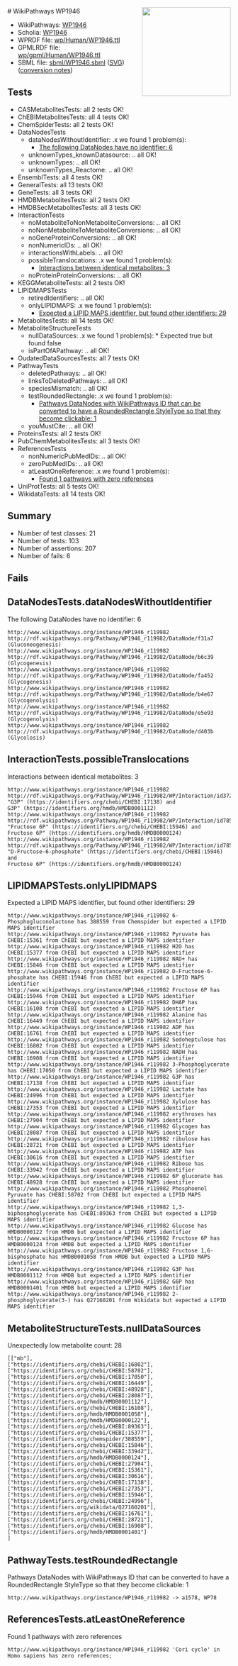 <img style="float: right; width: 200px" src="../logo.png" />
# WikiPathways WP1946

* WikiPathways: [WP1946](https://identifiers.org/wikipathways:WP1946)
* Scholia: [WP1946](https://scholia.toolforge.org/wikipathways/WP1946)
* WPRDF file: [wp/Human/WP1946.ttl](../wp/Human/WP1946.ttl)
* GPMLRDF file: [wp/gpml/Human/WP1946.ttl](../wp/gpml/Human/WP1946.ttl)
* SBML file: [sbml/WP1946.sbml](../sbml/WP1946.sbml) ([SVG](../sbml/WP1946.svg)) ([conversion notes](../sbml/WP1946.txt))

## Tests
* CASMetabolitesTests: all 2 tests OK!
* ChEBIMetabolitesTests: all 4 tests OK!
* ChemSpiderTests: all 2 tests OK!
* DataNodesTests
    * dataNodesWithoutIdentifier: .x we found 1 problem(s):
        * [The following DataNodes have no identifier: 6](#d2d32fa5)
    * unknownTypes_knownDatasource: .. all OK!
    * unknownTypes: .. all OK!
    * unknownTypes_Reactome: .. all OK!
* EnsemblTests: all 4 tests OK!
* GeneralTests: all 13 tests OK!
* GeneTests: all 3 tests OK!
* HMDBMetabolitesTests: all 2 tests OK!
* HMDBSecMetabolitesTests: all 3 tests OK!
* InteractionTests
    * noMetaboliteToNonMetaboliteConversions: .. all OK!
    * noNonMetaboliteToMetaboliteConversions: .. all OK!
    * noGeneProteinConversions: .. all OK!
    * nonNumericIDs: .. all OK!
    * interactionsWithLabels: .. all OK!
    * possibleTranslocations: .x we found 1 problem(s):
        * [Interactions between identical metabolites: 3](#d59038c6)
    * noProteinProteinConversions: .. all OK!
* KEGGMetaboliteTests: all 2 tests OK!
* LIPIDMAPSTests
    * retiredIdentifiers: .. all OK!
    * onlyLIPIDMAPS: .x we found 1 problem(s):
        * [Expected a LIPID MAPS identifier, but found other identifiers: 29](#d0bfb6a0)
* MetabolitesTests: all 14 tests OK!
* MetaboliteStructureTests
    * nullDataSources: .x we found 1 problem(s):
            * Expected true but found false
    * isPartOfAPathway: .. all OK!
* OudatedDataSourcesTests: all 7 tests OK!
* PathwayTests
    * deletedPathways: .. all OK!
    * linksToDeletedPathways: .. all OK!
    * speciesMismatch: .. all OK!
    * testRoundedRectangle: .x we found 1 problem(s):
        * [Pathways DataNodes with WikiPathways ID that can be converted to have a RoundedRectangle StyleType so that they become clickable: 1](#9fbad3cb)
    * youMustCite: .. all OK!
* ProteinsTests: all 2 tests OK!
* PubChemMetabolitesTests: all 3 tests OK!
* ReferencesTests
    * nonNumericPubMedIDs: .. all OK!
    * zeroPubMedIDs: .. all OK!
    * atLeastOneReference: .x we found 1 problem(s):
        * [Found 1 pathways with zero references](#35eb778e)
* UniProtTests: all 5 tests OK!
* WikidataTests: all 14 tests OK!


## Summary

* Number of test classes: 21
* Number of tests: 103
* Number of assertions: 207
* Number of fails: 6

## Fails

<a name="d2d32fa5" />

## DataNodesTests.dataNodesWithoutIdentifier

The following DataNodes have no identifier: 6
```
http://www.wikipathways.org/instance/WP1946_r119982 http://rdf.wikipathways.org/Pathway/WP1946_r119982/DataNode/f31a7 (Gluconeogenesis)
http://www.wikipathways.org/instance/WP1946_r119982 http://rdf.wikipathways.org/Pathway/WP1946_r119982/DataNode/b6c39 (Glycogenesis)
http://www.wikipathways.org/instance/WP1946_r119982 http://rdf.wikipathways.org/Pathway/WP1946_r119982/DataNode/fa452 (Glycogenesis)
http://www.wikipathways.org/instance/WP1946_r119982 http://rdf.wikipathways.org/Pathway/WP1946_r119982/DataNode/b4e67 (Glycogenolysis)
http://www.wikipathways.org/instance/WP1946_r119982 http://rdf.wikipathways.org/Pathway/WP1946_r119982/DataNode/e5e93 (Glycogenolysis)
http://www.wikipathways.org/instance/WP1946_r119982 http://rdf.wikipathways.org/Pathway/WP1946_r119982/DataNode/d403b (Glycolosis)
```

<a name="d59038c6" />

## InteractionTests.possibleTranslocations

Interactions between identical metabolites: 3
```
http://www.wikipathways.org/instance/WP1946_r119982 http://rdf.wikipathways.org/Pathway/WP1946_r119982/WP/Interaction/id37235231 "G3P" (https://identifiers.org/chebi/CHEBI:17138) and 
G3P" (https://identifiers.org/hmdb/HMDB0001112)
http://www.wikipathways.org/instance/WP1946_r119982 http://rdf.wikipathways.org/Pathway/WP1946_r119982/WP/Interaction/id78502cf0 "Fructose 6P" (https://identifiers.org/chebi/CHEBI:15946) and 
Fructose 6P" (https://identifiers.org/hmdb/HMDB0000124)
http://www.wikipathways.org/instance/WP1946_r119982 http://rdf.wikipathways.org/Pathway/WP1946_r119982/WP/Interaction/id78502cf0 "D-Fructose-6-phosphate" (https://identifiers.org/chebi/CHEBI:15946) and 
Fructose 6P" (https://identifiers.org/hmdb/HMDB0000124)
```

<a name="d0bfb6a0" />

## LIPIDMAPSTests.onlyLIPIDMAPS

Expected a LIPID MAPS identifier, but found other identifiers: 29
```
http://www.wikipathways.org/instance/WP1946_r119982 6-Phosphogluconolactone has 388559 from Chemspider but expected a LIPID MAPS identifier
http://www.wikipathways.org/instance/WP1946_r119982 Pyruvate has CHEBI:15361 from ChEBI but expected a LIPID MAPS identifier
http://www.wikipathways.org/instance/WP1946_r119982 H2O has CHEBI:15377 from ChEBI but expected a LIPID MAPS identifier
http://www.wikipathways.org/instance/WP1946_r119982 NAD+ has CHEBI:15846 from ChEBI but expected a LIPID MAPS identifier
http://www.wikipathways.org/instance/WP1946_r119982 D-Fructose-6-phosphate has CHEBI:15946 from ChEBI but expected a LIPID MAPS identifier
http://www.wikipathways.org/instance/WP1946_r119982 Fructose 6P has CHEBI:15946 from ChEBI but expected a LIPID MAPS identifier
http://www.wikipathways.org/instance/WP1946_r119982 DHAP has CHEBI:16108 from ChEBI but expected a LIPID MAPS identifier
http://www.wikipathways.org/instance/WP1946_r119982 Alanine has CHEBI:16449 from ChEBI but expected a LIPID MAPS identifier
http://www.wikipathways.org/instance/WP1946_r119982 ADP has CHEBI:16761 from ChEBI but expected a LIPID MAPS identifier
http://www.wikipathways.org/instance/WP1946_r119982 Sedoheptulose has CHEBI:16802 from ChEBI but expected a LIPID MAPS identifier
http://www.wikipathways.org/instance/WP1946_r119982 NADH has CHEBI:16908 from ChEBI but expected a LIPID MAPS identifier
http://www.wikipathways.org/instance/WP1946_r119982 3-Phosphoglycerate has CHEBI:17050 from ChEBI but expected a LIPID MAPS identifier
http://www.wikipathways.org/instance/WP1946_r119982 G3P has CHEBI:17138 from ChEBI but expected a LIPID MAPS identifier
http://www.wikipathways.org/instance/WP1946_r119982 Lactate has CHEBI:24996 from ChEBI but expected a LIPID MAPS identifier
http://www.wikipathways.org/instance/WP1946_r119982 Xylulose has CHEBI:27353 from ChEBI but expected a LIPID MAPS identifier
http://www.wikipathways.org/instance/WP1946_r119982 erythroses has CHEBI:27904 from ChEBI but expected a LIPID MAPS identifier
http://www.wikipathways.org/instance/WP1946_r119982 Glycogen has CHEBI:28087 from ChEBI but expected a LIPID MAPS identifier
http://www.wikipathways.org/instance/WP1946_r119982 ribulose has CHEBI:28721 from ChEBI but expected a LIPID MAPS identifier
http://www.wikipathways.org/instance/WP1946_r119982 ATP has CHEBI:30616 from ChEBI but expected a LIPID MAPS identifier
http://www.wikipathways.org/instance/WP1946_r119982 Ribose has CHEBI:33942 from ChEBI but expected a LIPID MAPS identifier
http://www.wikipathways.org/instance/WP1946_r119982 6P gluconate has CHEBI:48928 from ChEBI but expected a LIPID MAPS identifier
http://www.wikipathways.org/instance/WP1946_r119982 Phosphoenol Pyruvate has CHEBI:58702 from ChEBI but expected a LIPID MAPS identifier
http://www.wikipathways.org/instance/WP1946_r119982 1,3-biphosphoglycerate has CHEBI:89363 from ChEBI but expected a LIPID MAPS identifier
http://www.wikipathways.org/instance/WP1946_r119982 Glucose has HMDB0000122 from HMDB but expected a LIPID MAPS identifier
http://www.wikipathways.org/instance/WP1946_r119982 Fructose 6P has HMDB0000124 from HMDB but expected a LIPID MAPS identifier
http://www.wikipathways.org/instance/WP1946_r119982 Fructose 1,6-bisphosphate has HMDB0001058 from HMDB but expected a LIPID MAPS identifier
http://www.wikipathways.org/instance/WP1946_r119982 G3P has HMDB0001112 from HMDB but expected a LIPID MAPS identifier
http://www.wikipathways.org/instance/WP1946_r119982 G6P has HMDB0001401 from HMDB but expected a LIPID MAPS identifier
http://www.wikipathways.org/instance/WP1946_r119982 2-phosphoglycerate(3-) has Q27160201 from Wikidata but expected a LIPID MAPS identifier
```

<a name="919041b0" />

## MetaboliteStructureTests.nullDataSources

Unexpectedly low metabolite count: 28
```
[["mb"],
["https://identifiers.org/chebi/CHEBI:16802"],
["https://identifiers.org/chebi/CHEBI:58702"],
["https://identifiers.org/chebi/CHEBI:17050"],
["https://identifiers.org/chebi/CHEBI:16449"],
["https://identifiers.org/chebi/CHEBI:48928"],
["https://identifiers.org/chebi/CHEBI:28087"],
["https://identifiers.org/hmdb/HMDB0001112"],
["https://identifiers.org/chebi/CHEBI:16108"],
["https://identifiers.org/hmdb/HMDB0001058"],
["https://identifiers.org/hmdb/HMDB0000122"],
["https://identifiers.org/chebi/CHEBI:89363"],
["https://identifiers.org/chebi/CHEBI:15377"],
["https://identifiers.org/chemspider/388559"],
["https://identifiers.org/chebi/CHEBI:15846"],
["https://identifiers.org/chebi/CHEBI:33942"],
["https://identifiers.org/hmdb/HMDB0000124"],
["https://identifiers.org/chebi/CHEBI:27904"],
["https://identifiers.org/chebi/CHEBI:15361"],
["https://identifiers.org/chebi/CHEBI:30616"],
["https://identifiers.org/chebi/CHEBI:17138"],
["https://identifiers.org/chebi/CHEBI:27353"],
["https://identifiers.org/chebi/CHEBI:15946"],
["https://identifiers.org/chebi/CHEBI:24996"],
["https://identifiers.org/wikidata/Q27160201"],
["https://identifiers.org/chebi/CHEBI:16761"],
["https://identifiers.org/chebi/CHEBI:28721"],
["https://identifiers.org/chebi/CHEBI:16908"],
["https://identifiers.org/hmdb/HMDB0001401"]
]
```

<a name="9fbad3cb" />

## PathwayTests.testRoundedRectangle

Pathways DataNodes with WikiPathways ID that can be converted to have a RoundedRectangle StyleType so that they become clickable: 1
```
http://www.wikipathways.org/instance/WP1946_r119982 -> a1578, WP78
 ```

<a name="35eb778e" />

## ReferencesTests.atLeastOneReference

Found 1 pathways with zero references
```
http://www.wikipathways.org/instance/WP1946_r119982 'Cori cycle' in Homo sapiens has zero references; 
```

